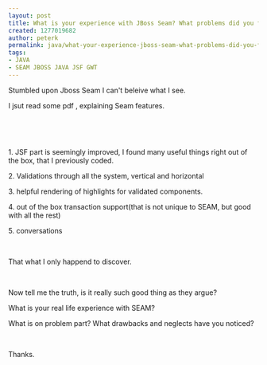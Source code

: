 ```yaml
---
layout: post
title: What is your experience with JBoss Seam? What problems did you find?
created: 1277019682
author: peterk
permalink: java/what-your-experience-jboss-seam-what-problems-did-you-find
tags:
- JAVA
- SEAM JBOSS JAVA JSF GWT
---
```

<p>Stumbled upon Jboss Seam I can't beleive what I see.</p>
<p>I jsut read some pdf , explaining Seam features.</p>
<p>&nbsp;</p>
<p>&nbsp;</p>
<p>1. JSF part is seemingly improved, I found many useful things right out of the box, that I previously coded. </p>
<p>2. Validations through all the system, vertical and horizontal</p>
<p>3. helpful rendering of highlights for validated components.</p>
<p>4. out of the box transaction support(that is not unique to SEAM, but good with all the rest)</p>
<p>5. conversations</p>
<p>&nbsp;</p>
<p>That what I only happend to discover.</p>
<p>&nbsp;</p>
<p>Now tell me the truth, is it really such good thing as they argue?</p>
<p>What is your real life experience with SEAM?</p>
<p>What is on problem part? What drawbacks and neglects have you noticed?</p>
<p>&nbsp;</p>
<p>Thanks.</p>
<p>&nbsp;</p>
<p>&nbsp;</p>
<p>&nbsp;</p>
